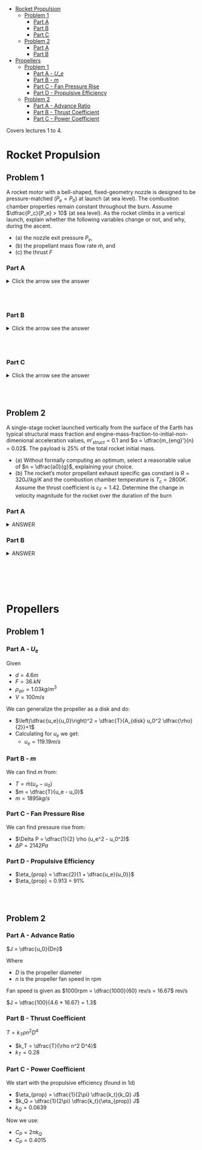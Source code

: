 - [Rocket Propulsion](#rocket-propulsion)
  - [Problem 1](#problem-1)
    - [Part A](#part-a)
    - [Part B](#part-b)
    - [Part C](#part-c)
  - [Problem 2](#problem-2)
    - [Part A](#part-a-1)
    - [Part B](#part-b-1)
- [Propellers](#propellers)
  - [Problem 1](#problem-1-1)
    - [Part A - $U\_e$](#part-a---u_e)
    - [Part B - $m$](#part-b---m)
    - [Part C - Fan Pressure Rise](#part-c---fan-pressure-rise)
    - [Part D - Propulsive Efficiency](#part-d---propulsive-efficiency)
  - [Problem 2](#problem-2-1)
    - [Part A - Advance Ratio](#part-a---advance-ratio)
    - [Part B - Thrust Coefficient](#part-b---thrust-coefficient)
    - [Part C - Power Coefficient](#part-c---power-coefficient)


Covers lectures 1 to 4.

# Rocket Propulsion

## Problem 1

A rocket motor with a bell-shaped, fixed-geometry nozzle is designed to be pressure-matched ($P_e = P_0$) at launch (at sea level). The combustion chamber properties remain constant throughout the burn. Assume $\dfrac{P_c}{P_e} > 10$ (at sea level). As the rocket climbs in a vertical launch, explain whether the following variables change or not, and why, during the ascent.
- (a) the nozzle exit pressure $P_e$,
- (b) the propellant mass flow rate $\dot m$, and
- (c) the thrust $F$

### Part A

<details> <summary> Click the arrow see the answer </summary>

We are told that the nozzle is pressure matched at launch, so $P_e = P_0$. We are told that the combustion chamber properties are constant throughout the entire mission. **We are also told that the ratio of the combustion chamber pressure to the nozzle exit pressure is greater than 10.**

The exact number $\dfrac{P_c}{P_e} > 10$ does not matter, but it being such a large number (10) indicates that the nozzle has supersonic flow.
- A condition of sub-sonic flow is that the nozzle exit pressure would have to be equal to atmospheric pressure. 
- However, for supersonic flow, which is the case here, there is no such condition, and so $P_e \not = P_{atm}$. 
- The exit pressure is constant throughout the entire mission, since it is not a function of altitude or atmospheric pressure in supersonic flow.

Answer: The nozzle exit pressure is constant and does not change throughout the mission.

</details>

<br><br>

### Part B

<details> <summary> Click the arrow see the answer </summary>

Repeating what was stated in part A: we are told that the nozzle is pressure matched at launch, so $P_e = P_0$. **We are told that the combustion chamber properties are constant throughout the entire mission.** We are also told that the ratio of the combustion chamber pressure to the nozzle exit pressure is greater than 10.

Knowing that the combustion chamber properties are constant through the flight, and that the nozzle exit air flow is supersonic, we can conclude that the nozzle must be choked to allow supersonic flow to happen. 
- Since the nozzle is choked, and there is no indication that the properties of the nozzle (pressure, area etc...) are changing, the nozzle has constant properties. 
- Since it has constant properties, this means that the mass flow through the choke, which is equal to the mass flow throughout the whole system, is constant.

Answer: the propellant mass flow rate $\dot m$ is constant and does not change throughout the mission.

</details>

<br><br>

### Part C

<details> <summary> Click the arrow see the answer </summary>

Repeating what was stated in part A: **we are told that the nozzle is pressure matched at launch, so $P_e = P_0$.** We are told that the combustion chamber properties are constant throughout the entire mission. We are also told that the ratio of the combustion chamber pressure to the nozzle exit pressure is greater than 10.

Since the rocket is pressure matched at launch, and we know from part A that the nozzle exit pressure $P_e$ is constant, we can conclude:
- The atmospheric pressure decreases as the rocket ascends
- The nozzle exit pressure decreases
- Therefore looking at the rocket equation below:

For a "full flow" nozzle:
- $F = \dot m u_e + A_e (P_e - P_0)$

We know the nozzle is full flow here, since as the rocket ascends, the atmospheric presure drops. When this happens, the nozzle becomes underexpanded. This leads to a less efficient thruster, but the flow is still full which is all we care about for this problem.

Looking at the equation, $\dot m$, $u_e$, $A_c$, $P_e$ are all constant. $P_0$ is decreasing and it's a negative term, meaning the overall term is increasing. Therefore the thrust actually increases as the rocket ascends.

Answer: Thrust increases.

</details>


<br> <br>

## Problem 2

A single-stage rocket launched vertically from the surface of the Earth has typical structural mass fraction and engine-mass-fraction-to-initial-non-dimenional acceleration values, $m′_{struct} = 0.1$ and $α = \dfrac{m_{eng}'}{n} = 0.02$. The payload is 25% of the total rocket initial mass.

- (a) Without formally computing an optimum, select a reasonable value of $n = \dfrac{a0}{g}$, explaining your choice.
- (b) The rocket’s motor propellant exhaust specific gas constant is $R = 320 J/kg/K$ and the combustion chamber temperature is $T_c = 2800 K$. Assume the thrust coefficient is $c_F = 1.42$. Determine the change in velocity magnitude for the rocket over the duration of the burn

### Part A

<details> <summary> ANSWER </summary>

![](2024-01-19-17-37-30.png)

We know that the G's felt on a rocket pilot is approximately 3.5 from looking at this graph, with $m_{pay} = 0.25$

</details>

### Part B

<details> <summary> ANSWER </summary>

We use this equation to find $c$.
- $c^* = \dfrac{\sqrt{(RT_c)}}{\Gamma}$
- $\Gamma \approx 0.67$
- $c^* = 1412.8 m/s$

Then we find $c$:
- $c = c^* C_F = 2006.2$

Now we find Delta V:
- $v_b - v_0 = -c \ln \left(m_{pay}' + m_{struct}' + n\alpha \right) - c \left(\dfrac{1 - m_{pay}' - m_{struct}'}{n} - \alpha \right)$
- We know $c$, structural and payload mass, $\alpha$, $n$, but not engine mass.
- Look at the engine mass:
  - $\alpha = \dfrac{m_{eng}'}{n} = 0.02 \rightarrow m_{eng}' = 0.02n = 0.07$
- Now solve:
  - $\Delta V = 1407.9 \approx 1408 m/s$

</details>


<br> <br> <br> <br>

# Propellers

## Problem 1

### Part A - $U_e$

Given
- $d = 4.6m$
- $F = 36.kN$
- $\rho_{air} = 1.03 kg/m^3$
- $V = 100 m/s$

We can generalize the propeller as a disk and do:
- $\left(\dfrac{u_e}{u_0}\right)^2 = \dfrac{T}{A_{disk} u_0^2 \dfrac{\rho}{2}}+1$
- Calculating for $u_e$ we get:
  - $u_e = 119.19 m/s$

### Part B - $m$

We can find $m$ from:
- $T = \dot m (u_e - u_0)$
- $m = \dfrac{T}{u_e - u_0}$
- $m = 1895 kg/s$


### Part C - Fan Pressure Rise

We can find pressure rise from:
- $\Delta P = \dfrac{1}{2} \rho (u_e^2 - u_0^2)$
- $\Delta P = 2142 Pa$

### Part D - Propulsive Efficiency

- $\eta_{prop} = \dfrac{2}{1 + \dfrac{u_e}{u_0}}$
- $\eta_{prop} = 0.913 = 91%

<br> <br>

## Problem 2

### Part A - Advance Ratio

$J = \dfrac{u_0}{Dn}$

Where
- $D$ is the propeller diameter
- $n$ is the propeller fan speed in rpm

Fan speed is given as $1000rpm = \dfrac{1000}{60} rev/s = 16.67$ rev/s

$J = \dfrac{100}{4.6 * 16.67} = 1.3$


### Part B - Thrust Coefficient

$T = k_T \rho n^2 D^4$

- $k_T = \dfrac{T}{\rho n^2 D^4}$
- $k_T = 0.28$


### Part C - Power Coefficient

We start with the propulsive efficiency (found in 1d)
- $\eta_{prop} = \dfrac{1}{2\pi} \dfrac{k_t}{k_Q} J$
- $k_Q = \dfrac{1}{2\pi} \dfrac{k_t}{\eta_{prop}} J$
- $k_Q = 0.0639$

Now we use:
- $C_P = 2\pi k_Q$
- $C_P = 0.4015$